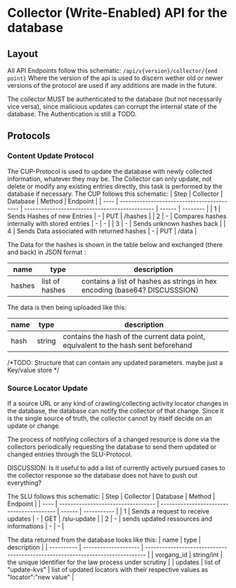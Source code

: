# Collector (Write-Enabled) API for the database
## Layout
All API Endpoints follow this schematic:
`/api/v{version}/collector/{end point}` 
Where the version of the api is used to discern wether old or newer versions of the protocol are used if any additions are made in the future.

The collector MUST be authenticated to the database (but not necessarily vice versa), since malicious updates can corrupt the internal state of the database.
The Authentication is still a TODO.

## Protocols
### Content Update Protocol
The CUP-Protocol is used to update the database with newly collected information, whatever they may be.
The Collector can only update, not delete or modify any existing entries directly, this task is performed by the database if necessary.
The CUP follows this schematic:
 | Step | Collector                                  | Database                                       | Method | Endpoint |
 | ---- | ------------------------------------------ | ---------------------------------------------- | ------ | -------- |
 | 1    | Sends Hashes of new Entries                | -                                              | PUT    | /hashes  |
 | 2    | -                                          | Compares hashes internally with stored entries | -      | -        |
 | 3    | -                                          | Sends unknown hashes back                      |
 | 4    | Sends Data associated with returned hashes | -                                              | PUT    | /data    |

The Data for the hashes is shown in the table below and exchanged (there and back) in JSON format :

| name   | type           | description                                                                |
| ------ | -------------- | -------------------------------------------------------------------------- |
| hashes | list of hashes | contains a list of hashes as strings in hex encoding (base64? DISCUSSSION) |

The data is then being uploaded like this:

| name | type   | description                                                                         |
| ---- | ------ | ----------------------------------------------------------------------------------- |
| hash | string | contains the hash of the current data point, equivalent to the hash sent beforehand |
/*TODO: Structure that can contain any updated parameters. maybe just a Key/value store */


 ### Source Locator Update

If a source URL or any kind of crawling/collecting activity locator changes in the database, the database can notify the collector of that change.
Since it is the single source of truth, the collector cannot by itself decide on an update or change.

The process of notifying collectors of a changed resource is done via the collectors periodically requesting the database to send them updated or changed entries through the SLU-Protocol.

DISCUSSION: Is it useful to add a list of currently actively pursued cases to the collector response so the database does not have to push out everything?

The SLU follows this schematic:
 | Step | Collector                          | Database                                  | Method | Endpoint    |
 | ---- | ---------------------------------- | ----------------------------------------- | ------ | ----------- |
 | 1    | Sends a request to receive updates | -                                         | GET    | /slu-update |
 | 2    | -                                  | sends updated ressources and informations | -      | -           |

The data returned from the database looks like this:
| name       | type                 | description                                                                    |
| ---------- | -------------------- | ------------------------------------------------------------------------------ |
| vorgang_id | string/int           | the unique identifier for the law process under scrutiny                       |
| updates    | list of "update-kvs" | list of updated locators with their respective values as "locator":"new value" |